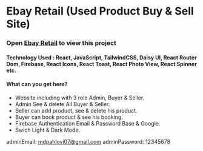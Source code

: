 # Ebay Retail (Used Product Buy & Sell Site)

### Open [Ebay Retail](https://ebay-retail.web.app/) to view this project

#### Technology Used : React, JavaScript, TailwindCSS, Daisy UI, React Router Dom, Firebase, React Icons, React Toast, React Photo View, React Spinner etc.

#### What can you get here?

-   Website including with 3 role Admin, Buyer & Seller.
-   Admin See & delete All Buyer & Seller.
-   Seller can add product, see & delete his product.
-   Buyer can book product & see his booking.
-   Firebase Authentication Email & Password Base & Google.
-   Swich Light & Dark Mode.

adminEmail: mdpahlovi07@gmail.com
adminPassword: 12345678
